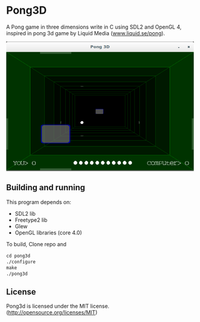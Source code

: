 # Pong3D

A Pong game in three dimensions write in C using SDL2 and OpenGL 4, inspired in pong 3d game by Liquid Media (www.liquid.se/pong).

![Pong3D](screenshot.png)

## Building and running

This program depends on:

* SDL2 lib
* Freetype2 lib
* Glew
* OpenGL libraries (core 4.0)

To build, Clone repo and

```
cd pong3d
./configure
make
./pong3d
```

## License

Pong3d is licensed under the MIT license. (http://opensource.org/licenses/MIT)


